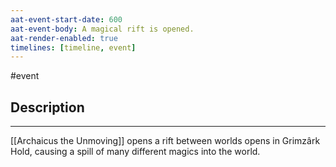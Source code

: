 ```yaml
---
aat-event-start-date: 600
aat-event-body: A magical rift is opened.
aat-render-enabled: true
timelines: [timeline, event]
---
```

#event


## Description
---
[[Archaicus the Unmoving]] opens a rift between worlds opens in Grimzârk Hold, causing a spill of many different magics into the world.